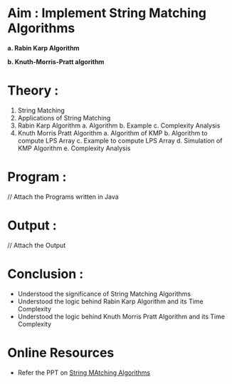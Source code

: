 # Aim : Implement String Matching Algorithms
**a. Rabin Karp Algorithm**

**b. Knuth-Morris-Pratt algorithm**
  
# Theory : 
 1. String Matching 
 2. Applications of String Matching 
 3. Rabin Karp Algorithm
    a. Algorithm
    b. Example
    c. Complexity Analysis
4. Knuth Morris Pratt Algorithm
    a. Algorithm of KMP
    b. Algorithm to compute LPS Array
    c. Example to compute LPS Array
    d. Simulation of KMP Algorithm
    e. Complexity Analysis

# Program : 
// Attach the Programs written in Java
  
# Output :
// Attach the Output

# Conclusion : 
* Understood the significance of String Matching Algorithms
* Understood the logic behind Rabin Karp Algorithm and its Time Complexity
* Understood the logic behind Knuth Morris Pratt Algorithm and its Time Complexity
  
# Online Resources
* Refer the PPT on [String MAtching Algorithms](https://github.com/LifnaJos/Design-Analysis-of-Algorithm-Theory/blob/main/M6_DAA.pdf)
